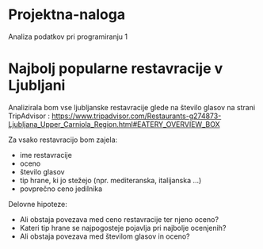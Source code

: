 # Projektna-naloga
Analiza podatkov pri programiranju 1

Najbolj popularne restavracije v Ljubljani
==============================================

Analizirala bom vse ljubljanske restavracije glede na število glasov na strani
TripAdvisor : https://www.tripadvisor.com/Restaurants-g274873-Ljubljana_Upper_Carniola_Region.html#EATERY_OVERVIEW_BOX

Za vsako restavracijo bom zajela:
* ime restavracije
* oceno
* število glasov
* tip hrane, ki jo stežejo (npr. mediteranska, italijanska ...)
* povprečno ceno jedilnika

Delovne hipoteze:
* Ali obstaja povezava med ceno restavracije ter njeno oceno?
* Kateri tip hrane se najpogosteje pojavlja pri najbolje ocenjenih?
* Ali obstaja povezava med številom glasov in oceno?
